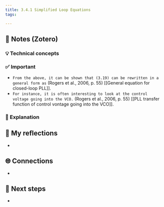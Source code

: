 ```yaml
---
title: 3.4.1 Simplified Loop Equations
tags:

---
```


## 🔗 Notes (Zotero)
### 💡 Technical concepts


### ✅️ Important
- `From the above, it can be shown that (3.19) can be rewritten in a general form as` (Rogers et al., 2006, p. 55)
	[[General equation for closed-loop PLL]].
- `For instance, it is often interesting to look at the control voltage going into the VCO.` (Rogers et al., 2006, p. 55)
	[[PLL transfer function of control vontage going into the VCO]].

### ️🔶 Explanation


## 📝 My reflections
- 

## 🌐 Connections
- 

## 🧭 Next steps
- 

 